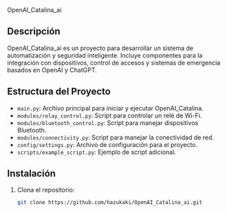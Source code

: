 OpenAI_Catalina_ai

## Descripción

OpenAI_Catalina_ai es un proyecto para desarrollar un sistema de automatización y seguridad inteligente. Incluye componentes para la integración con dispositivos, control de accesos y sistemas de emergencia basados en OpenAI y ChatGPT. 

## Estructura del Proyecto

- `main.py`: Archivo principal para iniciar y ejecutar OpenAI_Catalina.
- `modules/relay_control.py`: Script para controlar un relé de Wi-Fi.
- `modules/bluetooth_control.py`: Script para manejar dispositivos Bluetooth.
- `modules/connectivity.py`: Script para manejar la conectividad de red.
- `config/settings.py`: Archivo de configuración para el proyecto.
- `scripts/example_script.py`: Ejemplo de script adicional.

## Instalación

1. Clona el repositorio:
   ```bash
   git clone https://github.com/hazukaki/OpenAI_Catalina_ai.git
